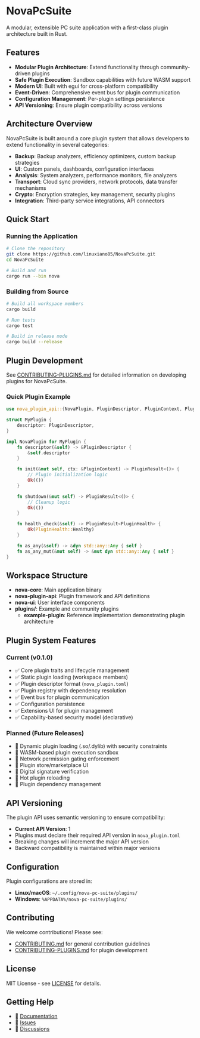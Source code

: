 # NovaPcSuite

A modular, extensible PC suite application with a first-class plugin architecture built in Rust.

## Features

- **Modular Plugin Architecture**: Extend functionality through community-driven plugins
- **Safe Plugin Execution**: Sandbox capabilities with future WASM support
- **Modern UI**: Built with egui for cross-platform compatibility
- **Event-Driven**: Comprehensive event bus for plugin communication
- **Configuration Management**: Per-plugin settings persistence
- **API Versioning**: Ensure plugin compatibility across versions

## Architecture Overview

NovaPcSuite is built around a core plugin system that allows developers to extend functionality in several categories:

- **Backup**: Backup analyzers, efficiency optimizers, custom backup strategies
- **UI**: Custom panels, dashboards, configuration interfaces
- **Analysis**: System analyzers, performance monitors, file analyzers
- **Transport**: Cloud sync providers, network protocols, data transfer mechanisms
- **Crypto**: Encryption strategies, key management, security plugins
- **Integration**: Third-party service integrations, API connectors

## Quick Start

### Running the Application

```bash
# Clone the repository
git clone https://github.com/linuxiano85/NovaPcSuite.git
cd NovaPcSuite

# Build and run
cargo run --bin nova
```

### Building from Source

```bash
# Build all workspace members
cargo build

# Run tests
cargo test

# Build in release mode
cargo build --release
```

## Plugin Development

See [CONTRIBUTING-PLUGINS.md](CONTRIBUTING-PLUGINS.md) for detailed information on developing plugins for NovaPcSuite.

### Quick Plugin Example

```rust
use nova_plugin_api::{NovaPlugin, PluginDescriptor, PluginContext, PluginResult, PluginHealth};

struct MyPlugin {
    descriptor: PluginDescriptor,
}

impl NovaPlugin for MyPlugin {
    fn descriptor(&self) -> &PluginDescriptor {
        &self.descriptor
    }

    fn init(&mut self, ctx: &PluginContext) -> PluginResult<()> {
        // Plugin initialization logic
        Ok(())
    }

    fn shutdown(&mut self) -> PluginResult<()> {
        // Cleanup logic
        Ok(())
    }

    fn health_check(&self) -> PluginResult<PluginHealth> {
        Ok(PluginHealth::Healthy)
    }

    fn as_any(&self) -> &dyn std::any::Any { self }
    fn as_any_mut(&mut self) -> &mut dyn std::any::Any { self }
}
```

## Workspace Structure

- **nova-core**: Main application binary
- **nova-plugin-api**: Plugin framework and API definitions
- **nova-ui**: User interface components
- **plugins/**: Example and community plugins
  - **example-plugin**: Reference implementation demonstrating plugin architecture

## Plugin System Features

### Current (v0.1.0)

- ✅ Core plugin traits and lifecycle management
- ✅ Static plugin loading (workspace members)
- ✅ Plugin descriptor format (`nova_plugin.toml`)
- ✅ Plugin registry with dependency resolution
- ✅ Event bus for plugin communication
- ✅ Configuration persistence
- ✅ Extensions UI for plugin management
- ✅ Capability-based security model (declarative)

### Planned (Future Releases)

- 🔄 Dynamic plugin loading (.so/.dylib) with security constraints
- 🔄 WASM-based plugin execution sandbox
- 🔄 Network permission gating enforcement
- 🔄 Plugin store/marketplace UI
- 🔄 Digital signature verification
- 🔄 Hot plugin reloading
- 🔄 Plugin dependency management

## API Versioning

The plugin API uses semantic versioning to ensure compatibility:

- **Current API Version**: 1
- Plugins must declare their required API version in `nova_plugin.toml`
- Breaking changes will increment the major API version
- Backward compatibility is maintained within major versions

## Configuration

Plugin configurations are stored in:
- **Linux/macOS**: `~/.config/nova-pc-suite/plugins/`
- **Windows**: `%APPDATA%/nova-pc-suite/plugins/`

## Contributing

We welcome contributions! Please see:
- [CONTRIBUTING.md](CONTRIBUTING.md) for general contribution guidelines
- [CONTRIBUTING-PLUGINS.md](CONTRIBUTING-PLUGINS.md) for plugin development

## License

MIT License - see [LICENSE](LICENSE) for details.

## Getting Help

- 📖 [Documentation](docs/)
- 🐛 [Issues](https://github.com/linuxiano85/NovaPcSuite/issues)
- 💬 [Discussions](https://github.com/linuxiano85/NovaPcSuite/discussions)